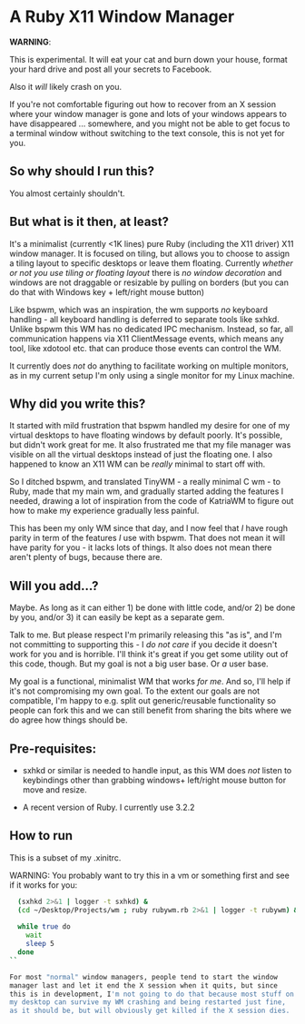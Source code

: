 
# A Ruby X11 Window Manager

**WARNING**:

This is experimental. It will eat your cat and burn down your house,
format your hard drive and post all your secrets to Facebook.

Also it *will* likely crash on you.

If you're not comfortable figuring out how to recover from an X session
where your window manager is gone and lots of your windows appears to have
disappeared ... somewhere, and you might not be able to get focus to a
terminal window without switching to the text console, this is not yet
for you.

## So why should I run this?

You almost certainly shouldn't.

## But what is it then, at least?

It's a minimalist (currently <1K lines) pure Ruby (including the X11
driver) X11 window manager. It is focused on tiling, but allows you to
choose to assign a tiling layout to specific desktops or leave them
floating. Currently *whether or not you use tiling or floating layout*
there is *no window decoration* and windows are not draggable or
resizable by pulling on borders (but you can do that with Windows
key + left/right mouse button)

Like bspwm, which was an inspiration, the wm supports *no* keyboard
handling - all keyboard handling is deferred to separate tools like
sxhkd. Unlike bspwm this WM has no dedicated IPC mechanism. Instead,
so far, all communication happens via X11 ClientMessage events, which
means any tool, like xdotool etc. that can produce those events can
control the WM.

It currently does *not* do anything to facilitate working on multiple
monitors, as in my current setup I'm only using a single monitor for
my Linux machine.

## Why did you write this?

It started with mild frustration that bspwm handled my desire for one of
my virtual desktops to have floating windows by default poorly. It's
possible, but didn't work great for me. It also frustrated me that my
file manager was visible on all the virtual desktops instead of just the
floating one. I also happened to know an X11 WM can be *really*
minimal to start off with.

So I ditched bspwm, and translated TinyWM - a really minimal C wm - to
Ruby, made that my main wm, and gradually started adding the features
I needed, drawing a lot of inspiration from the code of KatriaWM to
figure out how to make my experience gradually less painful.

This has been my only WM since that day, and I now feel that *I* have
rough parity in term of the features *I* use with bspwm. That does
not mean it will have parity for you - it lacks lots of things. It
also does not mean there aren't plenty of bugs, because there are.

## Will you add...?

Maybe. As long as it can either 1) be done with little code, and/or
2) be done by you, and/or 3) it can easily be kept as a separate gem.

Talk to me. But please respect I'm primarily releasing this "as is", and
I'm not committing to supporting this - I *do not care* if you decide
it doesn't work for you and is horrible. I'll think it's great if you
get some utility out of this code, though. But my goal is not a big user
base. Or *a* user base.

My goal is a functional, minimalist WM that works *for me*. And so, I'll
help if it's not compromising my own goal. To the extent our goals are
not compatible, I'm happy to e.g. split out generic/reusable
functionality so people can fork this and we can still benefit from
sharing the bits where we do agree how things should be.


## Pre-requisites:

 * sxhkd or similar is needed to handle input, as this WM does
 *not* listen to keybindings other than grabbing windows+ left/right
 mouse button for move and resize.

* A recent version of Ruby. I currently use 3.2.2

## How to run

This is a subset of my .xinitrc.

WARNING: You probably want to try this in a vm or something first and
see if it works for you:

```sh
  (sxhkd 2>&1 | logger -t sxhkd) &
  (cd ~/Desktop/Projects/wm ; ruby rubywm.rb 2>&1 | logger -t rubywm) &
  
  while true do
    wait
    sleep 5
  done
``

For most "normal" window managers, people tend to start the window
manager last and let it end the X session when it quits, but since
this is in development, I'm not going to do that because most stuff on
my desktop can survive my WM crashing and being restarted just fine,
as it should be, but will obviously get killed if the X session dies.
